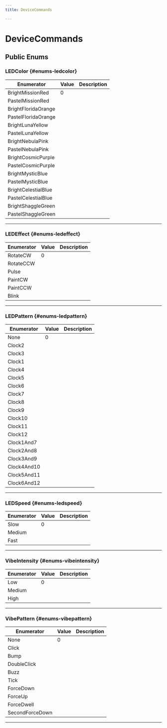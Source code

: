 ```yaml
---
title: DeviceCommands

---
```


# DeviceCommands










## Public Enums

### LEDColor {#enums-ledcolor}

| Enumerator | Value | Description |
| ---------- | ----- | ----------- |
| BrightMissionRed | 0|   |
| PastelMissionRed | |   |
| BrightFloridaOrange | |   |
| PastelFloridaOrange | |   |
| BrightLunaYellow | |   |
| PastelLunaYellow | |   |
| BrightNebulaPink | |   |
| PastelNebulaPink | |   |
| BrightCosmicPurple | |   |
| PastelCosmicPurple | |   |
| BrightMysticBlue | |   |
| PastelMysticBlue | |   |
| BrightCelestialBlue | |   |
| PastelCelestialBlue | |   |
| BrightShaggleGreen | |   |
| PastelShaggleGreen | |   |








-----------

### LEDEffect {#enums-ledeffect}

| Enumerator | Value | Description |
| ---------- | ----- | ----------- |
| RotateCW | 0|   |
| RotateCCW | |   |
| Pulse | |   |
| PaintCW | |   |
| PaintCCW | |   |
| Blink | |   |








-----------

### LEDPattern {#enums-ledpattern}

| Enumerator | Value | Description |
| ---------- | ----- | ----------- |
| None | 0|   |
| Clock2 | |   |
| Clock3 | |   |
| Clock1 | |   |
| Clock4 | |   |
| Clock5 | |   |
| Clock6 | |   |
| Clock7 | |   |
| Clock8 | |   |
| Clock9 | |   |
| Clock10 | |   |
| Clock11 | |   |
| Clock12 | |   |
| Clock1And7 | |   |
| Clock2And8 | |   |
| Clock3And9 | |   |
| Clock4And10 | |   |
| Clock5And11 | |   |
| Clock6And12 | |   |








-----------

### LEDSpeed {#enums-ledspeed}

| Enumerator | Value | Description |
| ---------- | ----- | ----------- |
| Slow | 0|   |
| Medium | |   |
| Fast | |   |








-----------

### VibeIntensity {#enums-vibeintensity}

| Enumerator | Value | Description |
| ---------- | ----- | ----------- |
| Low | 0|   |
| Medium | |   |
| High | |   |








-----------

### VibePattern {#enums-vibepattern}

| Enumerator | Value | Description |
| ---------- | ----- | ----------- |
| None | 0|   |
| Click | |   |
| Bump | |   |
| DoubleClick | |   |
| Buzz | |   |
| Tick | |   |
| ForceDown | |   |
| ForceUp | |   |
| ForceDwell | |   |
| SecondForceDown | |   |








-----------


